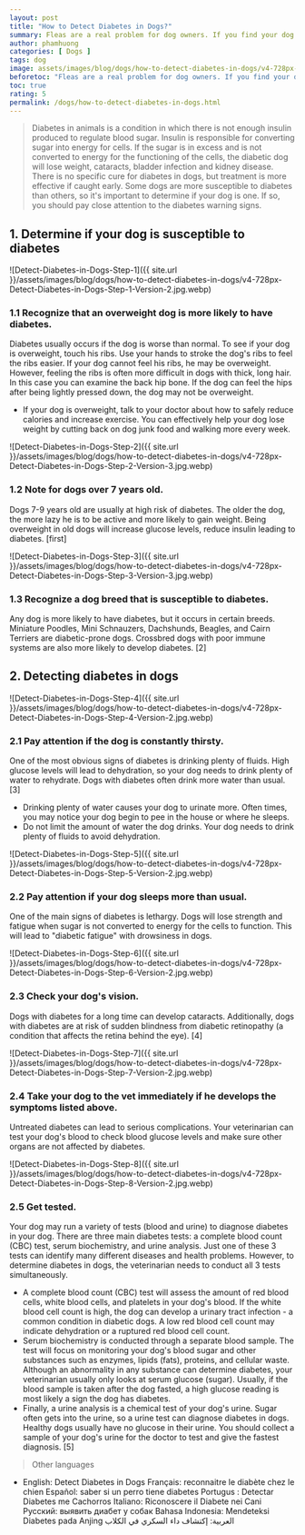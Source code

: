 ```yaml
---
layout: post
title: "How to Detect Diabetes in Dogs?"
summary: Fleas are a real problem for dog owners. If you find your dog itches or scratches more than usual, check for signs of flea infection, including flea eggs, bites, and flea feces. You can usually get rid of the pest at home with topical flea treatments like dog bath oils and necklaces. However, before doing anything, you should talk to your veterinarian to make sure you are using the correct medication and dosage for your dog.
author: phamhuong
categories: [ Dogs ]
tags: dog
image: assets/images/blog/dogs/how-to-detect-diabetes-in-dogs/v4-728px-Detect-Diabetes-in-Dogs-Step-1-Version-2.jpg.webp
beforetoc: "Fleas are a real problem for dog owners. If you find your dog itches or scratches more than usual, check for signs of flea infection, including flea eggs, bites, and flea feces. You can usually get rid of the pest at home with topical flea treatments like dog bath oils and necklaces. However, before doing anything, you should talk to your veterinarian to make sure you are using the correct medication and dosage for your dog."
toc: true
rating: 5
permalink: /dogs/how-to-detect-diabetes-in-dogs.html
---
```


> Diabetes in animals is a condition in which there is not enough insulin produced to regulate blood sugar. Insulin is responsible for converting sugar into energy for cells. If the sugar is in excess and is not converted to energy for the functioning of the cells, the diabetic dog will lose weight, cataracts, bladder infection and kidney disease. There is no specific cure for diabetes in dogs, but treatment is more effective if caught early. Some dogs are more susceptible to diabetes than others, so it's important to determine if your dog is one. If so, you should pay close attention to the diabetes warning signs.

## 1. Determine if your dog is susceptible to diabetes

![Detect-Diabetes-in-Dogs-Step-1]({{ site.url }}/assets/images/blog/dogs/how-to-detect-diabetes-in-dogs/v4-728px-Detect-Diabetes-in-Dogs-Step-1-Version-2.jpg.webp)

### 1.1 Recognize that an overweight dog is more likely to have diabetes. 

Diabetes usually occurs if the dog is worse than normal. To see if your dog is overweight, touch his ribs. Use your hands to stroke the dog's ribs to feel the ribs easier. If your dog cannot feel his ribs, he may be overweight. However, feeling the ribs is often more difficult in dogs with thick, long hair. In this case you can examine the back hip bone. If the dog can feel the hips after being lightly pressed down, the dog may not be overweight.
- If your dog is overweight, talk to your doctor about how to safely reduce calories and increase exercise. You can effectively help your dog lose weight by cutting back on dog junk food and walking more every week.

![Detect-Diabetes-in-Dogs-Step-2]({{ site.url }}/assets/images/blog/dogs/how-to-detect-diabetes-in-dogs/v4-728px-Detect-Diabetes-in-Dogs-Step-2-Version-3.jpg.webp)

### 1.2 Note for dogs over 7 years old. 

Dogs 7-9 years old are usually at high risk of diabetes. The older the dog, the more lazy he is to be active and more likely to gain weight. Being overweight in old dogs will increase glucose levels, reduce insulin leading to diabetes. [first]

![Detect-Diabetes-in-Dogs-Step-3]({{ site.url }}/assets/images/blog/dogs/how-to-detect-diabetes-in-dogs/v4-728px-Detect-Diabetes-in-Dogs-Step-3-Version-3.jpg.webp)

### 1.3 Recognize a dog breed that is susceptible to diabetes. 

Any dog ​​is more likely to have diabetes, but it occurs in certain breeds. Miniature Poodles, Mini Schnauzers, Dachshunds, Beagles, and Cairn Terriers are diabetic-prone dogs. Crossbred dogs with poor immune systems are also more likely to develop diabetes. [2]

## 2. Detecting diabetes in dogs

![Detect-Diabetes-in-Dogs-Step-4]({{ site.url }}/assets/images/blog/dogs/how-to-detect-diabetes-in-dogs/v4-728px-Detect-Diabetes-in-Dogs-Step-4-Version-2.jpg.webp)

### 2.1 Pay attention if the dog is constantly thirsty. 

One of the most obvious signs of diabetes is drinking plenty of fluids. High glucose levels will lead to dehydration, so your dog needs to drink plenty of water to rehydrate. Dogs with diabetes often drink more water than usual. [3]
- Drinking plenty of water causes your dog to urinate more. Often times, you may notice your dog begin to pee in the house or where he sleeps.
- Do not limit the amount of water the dog drinks. Your dog needs to drink plenty of fluids to avoid dehydration.

![Detect-Diabetes-in-Dogs-Step-5]({{ site.url }}/assets/images/blog/dogs/how-to-detect-diabetes-in-dogs/v4-728px-Detect-Diabetes-in-Dogs-Step-5-Version-2.jpg.webp)

### 2.2 Pay attention if your dog sleeps more than usual. 

One of the main signs of diabetes is lethargy. Dogs will lose strength and fatigue when sugar is not converted to energy for the cells to function. This will lead to "diabetic fatigue" with drowsiness in dogs.

![Detect-Diabetes-in-Dogs-Step-6]({{ site.url }}/assets/images/blog/dogs/how-to-detect-diabetes-in-dogs/v4-728px-Detect-Diabetes-in-Dogs-Step-6-Version-2.jpg.webp)

### 2.3 Check your dog's vision. 

Dogs with diabetes for a long time can develop cataracts. Additionally, dogs with diabetes are at risk of sudden blindness from diabetic retinopathy (a condition that affects the retina behind the eye). [4]

![Detect-Diabetes-in-Dogs-Step-7]({{ site.url }}/assets/images/blog/dogs/how-to-detect-diabetes-in-dogs/v4-728px-Detect-Diabetes-in-Dogs-Step-7-Version-2.jpg.webp)

### 2.4 Take your dog to the vet immediately if he develops the symptoms listed above. 

Untreated diabetes can lead to serious complications. Your veterinarian can test your dog's blood to check blood glucose levels and make sure other organs are not affected by diabetes.

![Detect-Diabetes-in-Dogs-Step-8]({{ site.url }}/assets/images/blog/dogs/how-to-detect-diabetes-in-dogs/v4-728px-Detect-Diabetes-in-Dogs-Step-8-Version-2.jpg.webp)

### 2.5 Get tested. 

Your dog may run a variety of tests (blood and urine) to diagnose diabetes in your dog. There are three main diabetes tests: a complete blood count (CBC) test, serum biochemistry, and urine analysis. Just one of these 3 tests can identify many different diseases and health problems. However, to determine diabetes in dogs, the veterinarian needs to conduct all 3 tests simultaneously.
- A complete blood count (CBC) test will assess the amount of red blood cells, white blood cells, and platelets in your dog's blood. If the white blood cell count is high, the dog can develop a urinary tract infection - a common condition in diabetic dogs. A low red blood cell count may indicate dehydration or a ruptured red blood cell count.
- Serum biochemistry is conducted through a separate blood sample. The test will focus on monitoring your dog's blood sugar and other substances such as enzymes, lipids (fats), proteins, and cellular waste. Although an abnormality in any substance can determine diabetes, your veterinarian usually only looks at serum glucose (sugar). Usually, if the blood sample is taken after the dog fasted, a high glucose reading is most likely a sign the dog has diabetes.
- Finally, a urine analysis is a chemical test of your dog's urine. Sugar often gets into the urine, so a urine test can diagnose diabetes in dogs. Healthy dogs usually have no glucose in their urine. You should collect a sample of your dog's urine for the doctor to test and give the fastest diagnosis. [5]

> Other languages
- English: Detect Diabetes in Dogs Français: reconnaitre le diabète chez le chien Español: saber si un perro tiene diabetes Portugus : Detectar Diabetes me Cachorros Italiano: Riconoscere il Diabete nei Cani Русский: выявить диабет у собак Bahasa Indonesia: Mendeteksi Diabetes pada Anjing العربية: إكتشاف داء السكري في الكلاب
